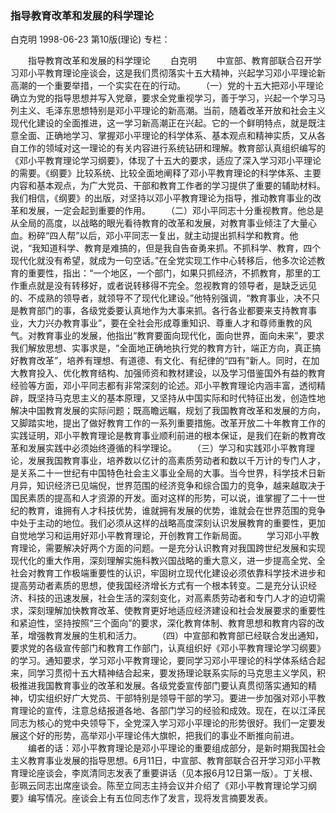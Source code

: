 ### 指导教育改革和发展的科学理论
白克明
1998-06-23
第10版(理论)
专栏：

　　指导教育改革和发展的科学理论
　　白克明
　　中宣部、教育部联合召开学习邓小平教育理论座谈会，这是我们贯彻落实十五大精神，兴起学习邓小平理论新高潮的一个重要举措，一个实实在在的行动。
　　（一）党的十五大把邓小平理论确立为党的指导思想并写入党章，要求全党重视学习，善于学习，兴起一个学习马列主义、毛泽东思想特别是邓小平理论的新高潮。当前，随着改革开放和社会主义现代化建设的全面推进，这一学习新高潮正在兴起。它的一个鲜明特点，就是既注意全面、正确地学习、掌握邓小平理论的科学体系、基本观点和精神实质，又从各自工作的领域对这一理论的有关内容进行系统钻研和理解。教育部认真组织编写的《邓小平教育理论学习纲要》，体现了十五大的要求，适应了深入学习邓小平理论的需要。《纲要》比较系统、比较全面地阐释了邓小平教育理论的科学体系、主要内容和基本观点，为广大党员、干部和教育工作者的学习提供了重要的辅助材料。我们相信，《纲要》的出版，对坚持以邓小平教育理论为指导，推动教育事业的改革和发展，一定会起到重要的作用。
　　（二）邓小平同志十分重视教育。他总是从全局的高度，以战略的眼光看待教育的改革和发展，对教育事业倾注了大量心血。粉碎“四人帮”以后，邓小平同志一复出，就主动提出抓科学和教育。他说，“我知道科学、教育是难搞的，但是我自告奋勇来抓。不抓科学、教育，四个现代化就没有希望，就成为一句空话。”在全党实现工作中心转移后，他多次论述教育的重要性，指出：“一个地区，一个部门，如果只抓经济，不抓教育，那里的工作重点就是没有转移好，或者说转移得不完全。忽视教育的领导者，是缺乏远见的、不成熟的领导者，就领导不了现代化建设。”他特别强调，“教育事业，决不只是教育部门的事，各级党委要认真地作为大事来抓。各行各业都要来支持教育事业，大力兴办教育事业”，要在全社会形成尊重知识、尊重人才和尊师重教的风气。对教育事业的发展，他指出“教育要面向现代化，面向世界，面向未来”，要求我们解放思想、实事求是，“全面地正确地执行党的教育方针，端正方向，真正搞好教育改革”，培养有理想、有道德、有文化、有纪律的“四有”新人。同时，在加大教育投入、优化教育结构、加强师资和教材建设，以及学习借鉴国外有益的教育经验等方面，邓小平同志都有非常深刻的论述。邓小平教育理论内涵丰富，透彻精辟，既坚持马克思主义的基本原理，又坚持从中国实际和时代特征出发，创造性地解决中国教育发展的实际问题；既高瞻远瞩，规划了我国教育改革和发展的方向，又脚踏实地，提出了做好教育工作的一系列重要措施。改革开放二十年教育工作的实践证明，邓小平教育理论是教育事业顺利前进的根本保证，是我们在新的教育改革和发展实践中必须始终遵循的科学理论。
　　（三）学习和实践邓小平教育理论，发展我国教育事业，培养数以亿计的高素质劳动者和数以千万计的专门人才，是关系二十一世纪有中国特色社会主义事业全局的大事。当今世界，科学技术日新月异，知识经济已见端倪，世界范围的经济竞争和综合国力的竞争，越来越取决于国民素质的提高和人才资源的开发。面对这样的形势，可以说，谁掌握了二十一世纪的教育，谁拥有人才科技优势，谁就拥有发展的优势，谁就会在世界范围的竞争中处于主动的地位。我们必须从这样的战略高度深刻认识发展教育的重要性，更加自觉地学习和运用好邓小平教育理论，开创教育工作新局面。
　　学习邓小平教育理论，需要解决好两个方面的问题。一是充分认识教育对我国跨世纪发展和实现现代化的重大作用，深刻理解实施科教兴国战略的重大意义，进一步提高全党、全社会对教育工作极端重要性的认识，牢固树立现代化建设必须依靠科学技术进步和提高劳动者素质的思想，使我国经济增长方式有一个根本转变。二是充分认识经济、科技的迅速发展，社会生活的深刻变化，对高素质劳动者和专门人才的迫切需求，深刻理解加快教育改革、使教育更好地适应经济建设和社会发展要求的重要性和紧迫性，坚持按照“三个面向”的要求，深化教育体制、教育思想和教育内容的改革，增强教育发展的生机和活力。
　　（四）中宣部和教育部已经联合发出通知，要求党的各级宣传部门和教育工作部门，认真组织好《邓小平教育理论学习纲要》的学习。通知要求，学习邓小平教育理论，要同学习邓小平理论的科学体系结合起来，同学习贯彻十五大精神结合起来，要发扬理论联系实际的马克思主义学风，积极推进我国教育事业的改革和发展。各级党委宣传部门要认真贯彻落实通知的精神，切实组织好广大党员、干部特别是领导干部的学习。要进一步加强对邓小平教育理论的宣传，注意总结报道各地、各部门学习的经验和成效。现在，在以江泽民同志为核心的党中央领导下，全党深入学习邓小平理论的形势很好。我们一定要发展这个好的形势，高举邓小平理论伟大旗帜，把我们的事业不断推向前进。
　　编者的话：邓小平教育理论是邓小平理论的重要组成部分，是新时期我国社会主义教育事业发展的指导思想。6月11日，中宣部、教育部联合召开学习邓小平教育理论座谈会，李岚清同志发表了重要讲话（见本报6月12日第一版）。丁关根、彭珮云同志出席座谈会。陈至立同志主持会议并介绍了《邓小平教育理论学习纲要》编写情况。座谈会上有五位同志作了发言，现将发言摘要发表。
